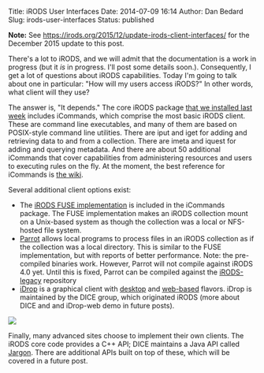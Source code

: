 Title: iRODS User Interfaces
Date: 2014-07-09 16:14
Author: Dan Bedard
Slug: irods-user-interfaces
Status: published

**Note:** See
<https://irods.org/2015/12/update-irods-client-interfaces/> for the
December 2015 update to this post.

There's a lot to iRODS, and we will admit that the documentation is a
work in progress (but it *is* in progress. I'll post some details
soon.). Consequently, I get a lot of questions about iRODS capabilities.
Today I'm going to talk about one in particular: "How will my users
access iRODS?" In other words, what client will they use?

The answer is, "It depends." The core iRODS package [that we installed
last
week](http://irods.org/post/icat-on-a-vm/ "iRODS Demos: iCAT on a VM")
includes iCommands, which comprise the most basic iRODS client. These
are command line executables, and many of them are based on POSIX-style
command line utilities. There are iput and iget for adding and
retrieving data to and from a collection. There are imeta and iquest for
adding and querying metadata. And there are about 50 additional
iCommands that cover capabilities from administering resources and users
to executing rules on the fly. At the moment, the best reference for
iCommands is [the
wiki](http://wiki.irods.org/index.php/icommands "iRODS wiki").

Several additional client options exist:

<!--more-->

-   The [iRODS FUSE
    implementation](https://github.com/irods/irods/tree/master/iRODS/clients/fuse)
    is included in the iCommands package. The FUSE implementation makes
    an iRODS collection mount on a Unix-based system as though the
    collection was a local or NFS-hosted file system.
-   [Parrot](http://ccl.cse.nd.edu/software/parrot/ "Parrot") allows
    local programs to process files in an iRODS collection as if the
    collection was a local directory. This is similar to the FUSE
    implementation, but with reports of better performance. Note: the
    pre-compiled binaries work. However, Parrot will not compile against
    iRODS 4.0 yet. Until this is fixed, Parrot can be compiled against
    the
    [iRODS-legacy](https://github.com/irods/irods-legacy "irods-legacy repository")
    repository
-   [iDrop](https://github.com/DICE-UNC/idrop "iDrop github") is a
    graphical client with
    [desktop](https://github.com/DICE-UNC/idrop/wiki/iDrop-Installers "iDROP Desktop Clients")
    and
    [web-based](https://github.com/DICE-UNC/idrop/wiki/Installing-iDROP-Web "iDROP-web")
    flavors. iDrop is maintained by the DICE group, which originated
    iRODS (more about DICE and and iDrop-web demo in future posts).

<div class="full_image"><img src="{static}/uploads/2014/07/idropscreenshot.png" /></div>

Finally, many advanced sites choose to implement their own clients. The
iRODS core code provides a C++ API; DICE maintains a Java API called
[Jargon](https://github.com/DICE-UNC/jargon "jargon"). There are
additional APIs built on top of these, which will be covered in a future
post.
